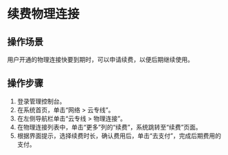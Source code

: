 # 续费物理连接<a name="dc_04_0204"></a>

## 操作场景<a name="section4337063"></a>

用户开通的物理连接快要到期时，可以申请续费，以便后期继续使用。

## 操作步骤<a name="section39033570"></a>

1.  登录管理控制台。
2.  在系统首页，单击“网络 \> 云专线”。
3.  在左侧导航栏单击“云专线 \> 物理连接”。
4.  在物理连接列表中，单击“更多”列的“续费”，系统跳转至“续费”页面。
5.  根据界面提示，选择续费时长，确认费用后，单击“去支付”，完成后期费用的支付。

